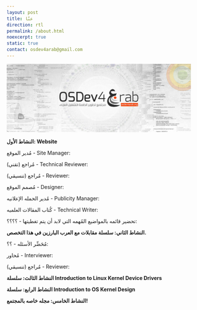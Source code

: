 ```yaml
---
layout: post
title: عنّا
direction: rtl
permalink: /about.html
noexcerpt: true
static: true
contact: osdev4arab@gmail.com
--- 
```


![image alt text](/images/test/image_0.jpg)

**النشاط الأول: Website**

مُدير الموقع - Site Manager:

مُراجع (تقني) - Technical Reviewer:

مُراجع (تنسيقي) - Reviewer:

مُصمم الموقع - Designer:

مُدير الحمله الإعلانيه - Publicity Manager:

كُتاب المقالات العلميه - Technical Writer:

تحضير قائمه بالمواضيع المُهمه التي لابد أن يتم تغطيتها - ؟؟؟؟:

**النشاط الثاني: سلسلة مقابلات مع العرب البارزين في هذا التخصص.**

مُحَضِّر الأسئله - ؟؟:

مُحاور - Interviewer:

مُراجع (تنسيقي) - Reviewer:

**النشاط الثالث: سلسلة Introduction to Linux Kernel Device Drivers**

**النشاط الرابع: سلسلة Introduction to OS Kernel Design**

**النشاط الخامس: مجله خاصه بالمجتمع!**

